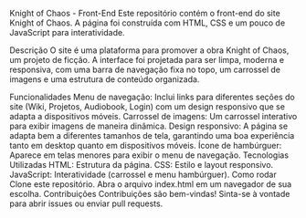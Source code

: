 Knight of Chaos - Front-End
Este repositório contém o front-end do site Knight of Chaos. A página foi construída com HTML, CSS e um pouco de JavaScript para interatividade.

Descrição
O site é uma plataforma para promover a obra Knight of Chaos, um projeto de ficção. A interface foi projetada para ser limpa, moderna e responsiva, com uma barra de navegação fixa no topo, um carrossel de imagens e uma estrutura de conteúdo organizada.

Funcionalidades
Menu de navegação: Inclui links para diferentes seções do site (Wiki, Projetos, Audiobook, Login) com um design responsivo que se adapta a dispositivos móveis.
Carrossel de imagens: Um carrossel interativo para exibir imagens de maneira dinâmica.
Design responsivo: A página se adapta bem a diferentes tamanhos de tela, garantindo uma boa experiência tanto em desktop quanto em dispositivos móveis.
Ícone de hambúrguer: Aparece em telas menores para exibir o menu de navegação.
Tecnologias Utilizadas
HTML: Estrutura da página.
CSS: Estilo e layout responsivo.
JavaScript: Interatividade (carrossel e menu hambúrguer).
Como rodar
Clone este repositório.
Abra o arquivo index.html em um navegador de sua escolha.
Contribuições
Contribuições são bem-vindas! Sinta-se à vontade para abrir issues ou enviar pull requests.

